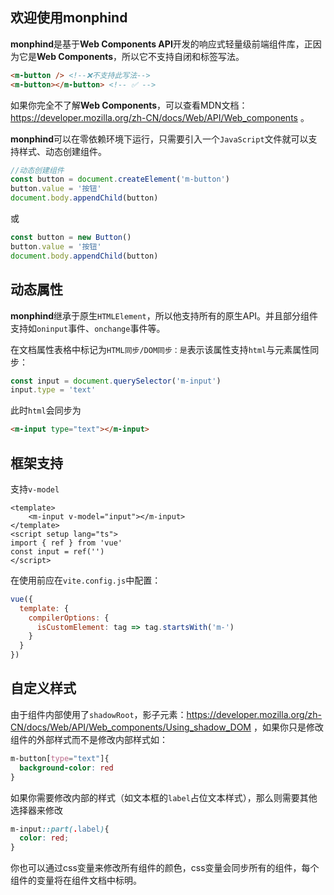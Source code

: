 ## 欢迎使用**monphind**

**monphind**是基于**Web Components API**开发的响应式轻量级前端组件库，正因为它是**Web Components**，所以它不支持自闭和标签写法。

```html
<m-button /> <!--❌不支持此写法-->
<m-button></m-button> <!-- ✅ -->
```

如果你完全不了解**Web Components**，可以查看MDN文档：https://developer.mozilla.org/zh-CN/docs/Web/API/Web_components 。

**monphind**可以在零依赖环境下运行，只需要引入一个`JavaScript`文件就可以支持样式、动态创建组件。

```js
//动态创建组件
const button = document.createElement('m-button')
button.value = '按钮'
document.body.appendChild(button)
```

或

```js
const button = new Button()
button.value = '按钮'
document.body.appendChild(button)
```

## 动态属性

**monphind**继承于原生`HTMLElement`，所以他支持所有的原生API。并且部分组件支持如`oninput`事件、`onchange`事件等。

在文档属性表格中标记为`HTML同步/DOM同步：是`表示该属性支持`html`与元素属性同步：

```js
const input = document.querySelector('m-input')
input.type = 'text'
```

此时`html`会同步为

```html
<m-input type="text"></m-input>
```

## 框架支持

支持`v-model`

```vue
<template>
	<m-input v-model="input"></m-input>
</template>
<script setup lang="ts">
import { ref } from 'vue'
const input = ref('')
</script>
```

在使用前应在`vite.config.js`中配置：

```js
vue({
  template: {
    compilerOptions: {
      isCustomElement: tag => tag.startsWith('m-')
    }
  }
})
```

## 自定义样式

由于组件内部使用了`shadowRoot`，影子元素：https://developer.mozilla.org/zh-CN/docs/Web/API/Web_components/Using_shadow_DOM ，如果你只是修改组件的外部样式而不是修改内部样式如：

```css
m-button[type="text"]{
  background-color: red
}
```

如果你需要修改内部的样式（如文本框的`label`占位文本样式），那么则需要其他选择器来修改

```css
m-input::part(.label){
  color: red;
}
```

你也可以通过css变量来修改所有组件的颜色，css变量会同步所有的组件，每个组件的变量将在组件文档中标明。